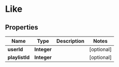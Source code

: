 

# Like


## Properties

| Name | Type | Description | Notes |
|------------ | ------------- | ------------- | -------------|
|**userId** | **Integer** |  |  [optional] |
|**playlistId** | **Integer** |  |  [optional] |



